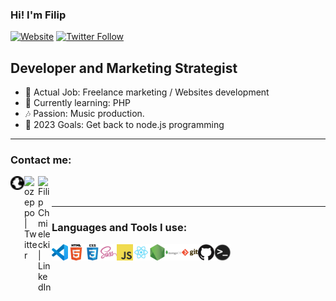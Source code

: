 ### Hi! I'm Filip

[![Website](https://img.shields.io/website?label=filipchmielecki.pl&style=for-the-badge&url=https%3A%2F%2Ffilipchmielecki.pl)](https://filipchmielecki.pl)
[![Twitter Follow](https://img.shields.io/twitter/follow/ozeppo?color=1DA1F2&label=Follow%20me%20on%20twitter&logo=twitter&style=for-the-badge)](https://twitter.com/ozeppo)


## Developer and Marketing Strategist

- 🏢 Actual Job: Freelance marketing / Websites development
- 🌱 Currently learning: PHP
- 🎶 Passion: Music production.
- 🥅 2023 Goals: Get back to node.js programming

---

### Contact me:

[<img align="left" alt="filipchmielecki.pl" width="22px" src="https://raw.githubusercontent.com/iconic/open-iconic/master/svg/globe.svg" />][website]
[<img align="left" alt="ozeppo | Twitter" width="22px" src="https://cdn.jsdelivr.net/npm/simple-icons@v3/icons/twitter.svg" />][twitter]
[<img align="left" alt="Filip Chmielecki | LinkedIn" width="22px" src="https://cdn.jsdelivr.net/npm/simple-icons@v3/icons/linkedin.svg" />][linkedin]

<br />
<br />

---

### Languages and Tools I use:

[<img align="left" alt="Visual Studio Code" width="26px" src="https://raw.githubusercontent.com/github/explore/80688e429a7d4ef2fca1e82350fe8e3517d3494d/topics/visual-studio-code/visual-studio-code.png" />][website]
[<img align="left" alt="HTML5" width="26px" src="https://raw.githubusercontent.com/github/explore/80688e429a7d4ef2fca1e82350fe8e3517d3494d/topics/html/html.png" />][website]
[<img align="left" alt="CSS3" width="26px" src="https://raw.githubusercontent.com/github/explore/80688e429a7d4ef2fca1e82350fe8e3517d3494d/topics/css/css.png" />][website]
[<img align="left" alt="Sass" width="26px" src="https://raw.githubusercontent.com/github/explore/80688e429a7d4ef2fca1e82350fe8e3517d3494d/topics/sass/sass.png" />][website]
[<img align="left" alt="JavaScript" width="26px" src="https://raw.githubusercontent.com/github/explore/80688e429a7d4ef2fca1e82350fe8e3517d3494d/topics/javascript/javascript.png" />][website]
[<img align="left" alt="React" width="26px" src="https://raw.githubusercontent.com/github/explore/80688e429a7d4ef2fca1e82350fe8e3517d3494d/topics/react/react.png" />][website]
[<img align="left" alt="Node.js" width="26px" src="https://raw.githubusercontent.com/github/explore/80688e429a7d4ef2fca1e82350fe8e3517d3494d/topics/nodejs/nodejs.png" />][website]
[<img align="left" alt="MongoDB" width="26px" src="https://raw.githubusercontent.com/github/explore/80688e429a7d4ef2fca1e82350fe8e3517d3494d/topics/mongodb/mongodb.png" />][website]
[<img align="left" alt="Git" width="26px" src="https://raw.githubusercontent.com/github/explore/80688e429a7d4ef2fca1e82350fe8e3517d3494d/topics/git/git.png" />][website]
[<img align="left" alt="GitHub" width="26px" src="https://raw.githubusercontent.com/github/explore/78df643247d429f6cc873026c0622819ad797942/topics/github/github.png" />][website]
[<img align="left" alt="Terminal" width="26px" src="https://raw.githubusercontent.com/github/explore/80688e429a7d4ef2fca1e82350fe8e3517d3494d/topics/terminal/terminal.png" />][website]







[website]: https://filipchmielecki.pl
[twitter]: https://twitter.com/ozeppo
[linkedin]: https://www.linkedin.com/in/filip-chmielecki/
